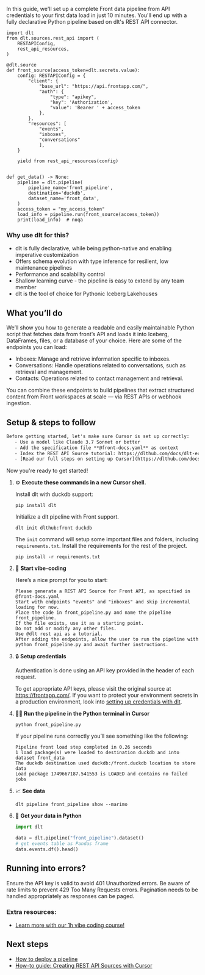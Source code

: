 In this guide, we'll set up a complete Front data pipeline from API credentials to your first data load in just 10 minutes. You'll end up with a fully declarative Python pipeline based on dlt's REST API connector.

```python-outcome
import dlt
from dlt.sources.rest_api import (
    RESTAPIConfig,
    rest_api_resources,
)

@dlt.source
def front_source(access_token=dlt.secrets.value):
    config: RESTAPIConfig = {
        "client": {
            "base_url": "https://api.frontapp.com/",
            "auth": {
                "type": "apikey",
                "key": 'Authorization',
                "value": 'Bearer ' + access_token
            },
        },
        "resources": [
            "events",
            "inboxes",
            "conversations"
            ],
    }

    yield from rest_api_resources(config)


def get_data() -> None:
    pipeline = dlt.pipeline(
        pipeline_name='front_pipeline',
        destination='duckdb',
        dataset_name='front_data', 
    )
    access_token = "my_access_token"
    load_info = pipeline.run(front_source(access_token))
    print(load_info)  # noqa
```

### Why use dlt for this?

- dlt is fully declarative, while being python-native and enabling imperative customization
- Offers schema evolution with type inference for resilient, low maintenance pipelines
- Performance and scalability control
- Shallow learning curve - the pipeline is easy to extend by any team member
- dlt is the tool of choice for Pythonic Iceberg Lakehouses

## What you’ll do

We’ll show you how to generate a readable and easily maintainable Python script that fetches data from front’s API and loads it into Iceberg, DataFrames, files, or a database of your choice. Here are some of the endpoints you can load:

- Inboxes: Manage and retrieve information specific to inboxes.
- Conversations: Handle operations related to conversations, such as retrieval and management.
- Contacts: Operations related to contact management and retrieval.

You can combine these endpoints to build pipelines that extract structured content from Front workspaces at scale — via REST APIs or webhook ingestion.

## Setup & steps to follow

```default
Before getting started, let's make sure Cursor is set up correctly:
   - Use a model like Claude 3.7 Sonnet or better
   - Add the specification file **@front-docs.yaml** as context
   - Index the REST API Source tutorial: https://dlthub.com/docs/dlt-ecosystem/verified-sources/rest_api/ and add it to context as **@dlt rest api**
   - [Read our full steps on setting up Cursor](https://dlthub.com/docs/dlt-ecosystem/llm-tooling/cursor-restapi#23-configuring-cursor-with-documentation)
```

Now you're ready to get started! 

1. ⚙️ **Execute these commands in a new Cursor shell.**
    
    Install dlt with duckdb support:
    ```shell
    pip install dlt
    ```

    Initialize a dlt pipeline with Front support.
    ```shell
    dlt init dlthub:front duckdb
    ```

    The `init` command will setup some important files and folders, including `requirements.txt`. Install the requirements for the rest of the project.
    ```shell
    pip install -r requirements.txt
    ```
    
2. 🤠 **Start vibe-coding**
    
    Here’s a nice prompt for you to start: 
    
    ```prompt
    Please generate a REST API Source for Front API, as specified in @front-docs.yaml 
    Start with endpoints "events" and "inboxes" and skip incremental loading for now. 
    Place the code in front_pipeline.py and name the pipeline front_pipeline. 
    If the file exists, use it as a starting point. 
    Do not add or modify any other files. 
    Use @dlt rest api as a tutorial. 
    After adding the endpoints, allow the user to run the pipeline with python front_pipeline.py and await further instructions.
    ```

    
3. 🔒 **Setup credentials** 
    
    Authentication is done using an API key provided in the header of each request.
    
    To get appropriate API keys, please visit the original source at https://frontapp.com/.
    If you want to protect your environment secrets in a production environment, look into [setting up credentials with dlt](https://dlthub.com/docs/walkthroughs/add_credentials).
    
4. 🏃‍♀️ **Run the pipeline in the Python terminal in Cursor**
    
    ```shell
    python front_pipeline.py
    ```
    
    If your pipeline runs correctly you’ll see something like the following:
    
    ```shell
    Pipeline front load step completed in 0.26 seconds
    1 load package(s) were loaded to destination duckdb and into dataset front_data
    The duckdb destination used duckdb:/front.duckdb location to store data
    Load package 1749667187.541553 is LOADED and contains no failed jobs
    ```
    
5. 📈 **See data**
    
    ```shell
    dlt pipeline front_pipeline show --marimo
    ```
    
6. 🐍 **Get your data in Python**
    
    ```python
    import dlt

   data = dlt.pipeline("front_pipeline").dataset()
   # get events table as Pandas frame
   data.events.df().head()
    ```

## Running into errors?

Ensure the API key is valid to avoid 401 Unauthorized errors. Be aware of rate limits to prevent 429 Too Many Requests errors. Pagination needs to be handled appropriately as responses can be paged.

### Extra resources:

- [Learn more with our 1h vibe coding course!](https://www.youtube.com/watch?v=GGid70rnJuM)

## Next steps

- [How to deploy a pipeline](https://dlthub.com/docs/walkthroughs/deploy-a-pipeline)
- [How-to guide: Creating REST API Sources with Cursor](https://dlthub.com/docs/dlt-ecosystem/llm-tooling/cursor-restapi)